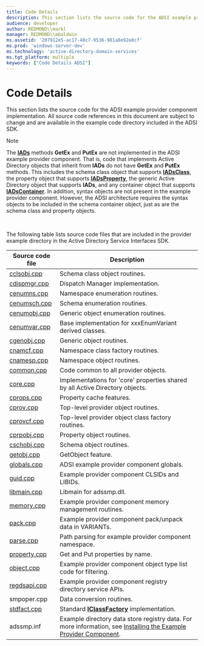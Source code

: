 ```yaml
---
title: Code Details
description: This section lists the source code for the ADSI example provider component implementation. All source code references in this document are subject to change and are available in the example code directory included in the ADSI SDK.
audience: developer
author: REDMOND\\markl
manager: REDMOND\\mbaldwin
ms.assetid: '207912e5-ac17-48c7-9536-981a8e92e8cf'
ms.prod: 'windows-server-dev'
ms.technology: 'active-directory-domain-services'
ms.tgt_platform: multiple
keywords: ["Code Details ADSI"]
---
```


# Code Details

This section lists the source code for the ADSI example provider component implementation. All source code references in this document are subject to change and are available in the example code directory included in the ADSI SDK.

> [!Note]  
> The [**IADs**](iads.md) methods **GetEx** and **PutEx** are not implemented in the ADSI example provider component. That is, code that implements Active Directory objects that inherit from **IADs** do not have **GetEx** and **PutEx** methods. This includes the schema class object that supports [**IADsClass**](iadsclass.md), the property object that supports [**IADsProperty**](iadsproperty.md), the generic Active Directory object that supports **IADs**, and any container object that supports [**IADsContainer**](iadscontainer.md). In addition, syntax objects are not present in the example provider component. However, the ADSI architecture requires the syntax objects to be included in the schema container object, just as are the schema class and property objects.

 

The following table lists source code files that are included in the provider example directory in the Active Directory Service Interfaces SDK.



| Source code file                 | Description                                                                                                                                                       |
|----------------------------------|-------------------------------------------------------------------------------------------------------------------------------------------------------------------|
| [cclsobj.cpp](cclsobj-cpp.md)   | Schema class object routines.                                                                                                                                     |
| [cdispmgr.cpp](cdispmgr-cpp.md) | Dispatch Manager implementation.                                                                                                                                  |
| [cenumns.cpp](cenumns-cpp.md)   | Namespace enumeration routines.                                                                                                                                   |
| [cenumsch.cpp](cenumsch-cpp.md) | Schema enumeration routines.                                                                                                                                      |
| [cenumobj.cpp](cenumobj-cpp.md) | Generic object enumeration routines.                                                                                                                              |
| [cenumvar.cpp](cenumvar-cpp.md) | Base implementation for xxxEnumVariant derived classes.                                                                                                           |
| [cgenobj.cpp](cgenobj-cpp.md)   | Generic object routines.                                                                                                                                          |
| [cnamcf.cpp](cnamcf-cpp.md)     | Namespace class factory routines.                                                                                                                                 |
| [cnamesp.cpp](cnamesp-cpp.md)   | Namespace object routines.                                                                                                                                        |
| [common.cpp](common-cpp.md)     | Code common to all provider objects.                                                                                                                              |
| [core.cpp](core-cpp.md)         | Implementations for 'core' properties shared by all Active Directory objects.                                                                                     |
| [cprops.cpp](cprops-cpp.md)     | Property cache features.                                                                                                                                          |
| [cprov.cpp](cprov-cpp.md)       | Top-level provider object routines.                                                                                                                               |
| [cprovcf.cpp](cprovcf-cpp.md)   | Top-level provider object class factory routines.                                                                                                                 |
| [cprpobj.cpp](cprpobj-cpp.md)   | Property object routines.                                                                                                                                         |
| [cschobj.cpp](cschobj-cpp.md)   | Schema object routines.                                                                                                                                           |
| [getobj.cpp](getobj-cpp.md)     | GetObject feature.                                                                                                                                                |
| [globals.cpp](globals-cpp.md)   | ADSI example provider component globals.                                                                                                                          |
| [guid.cpp](guid-cpp.md)         | Example provider component CLSIDs and LIBIDs.                                                                                                                     |
| [libmain.cpp](libmain-cpp.md)   | Libmain for adssmp.dll.                                                                                                                                           |
| [memory.cpp](memory-cpp.md)     | Example provider component memory management routines.                                                                                                            |
| [pack.cpp](pack-cpp.md)         | Example provider component pack/unpack data in VARIANTs.                                                                                                          |
| [parse.cpp](parse-cpp.md)       | Path parsing for example provider component namespace.                                                                                                            |
| [property.cpp](property-cpp.md) | Get and Put properties by name.                                                                                                                                   |
| [object.cpp](object-cpp.md)     | Example provider component object type list code for filtering.                                                                                                   |
| [regdsapi.cpp](regdsapi-cpp.md) | Example provider component registry directory service APIs.                                                                                                       |
| smpoper.cpp                      | Data conversion routines.                                                                                                                                         |
| [stdfact.cpp](stdfact-cpp.md)   | Standard [**IClassFactory**](_com_iclassfactory) implementation.                                                                                                  |
| adssmp.inf                       | Example directory data store registry data. For more information, see [Installing the Example Provider Component](installing-the-example-provider-component.md). |



 

 

 




